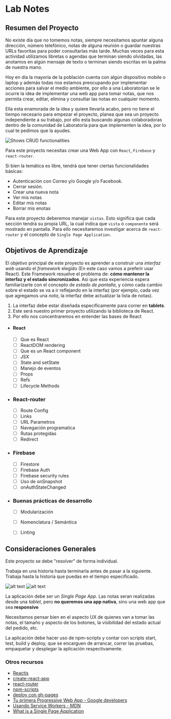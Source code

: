 # Lab Notes

## Resumen del Proyecto

No existe día que no tomemos notas, siempre necesitamos apuntar alguna dirección, número telefónico, notas de alguna reunión o guardar nuestras URLs favoritas para  poder consultarlas más tarde. Muchas veces para esta actividad utilizamos libretas o agendas que terminan siendo olvidadas, las anotamos en algún mensaje de texto o terminan siendo escritas en la palma de nuestra mano.

Hoy en día la mayoría de la población cuenta con algún dispositivo mobile o laptop y además todas nos estamos preocupando por implementar acciones para salvar el medio ambiente, por ello a una Laboratorian se le ocurre la idea de implementar una  web app para tomar notas, que nos permita crear, editar, elimina y consultar las notas en cualquier momento.

Ella esta enamorada de la idea y quiere llevarla acabo, pero no tiene el tiempo necesario para empezar el proyecto,  planea que sea un proyecto independiente a su trabajo, por ello esta buscando algunas colaboradoras dentro de la comunidad de Laboratoria para que implementen la idea, por lo cual te pedimos que la ayudes.

![Shows CRUD functionalities](https://raw.githubusercontent.com/florenciasilva/lab-notes/master/demo-crud.gif?token=AGJBHNTVAQRWOVF2IGMP6FK5NVFAS)


Para este proyecto necesitas crear una Web App con `React`, `Firebase` y `react-router`.

Si bien la temática es libre, tendrá que tener ciertas funcionalidades básicas:
* Autenticación con Correo y/o Google y/o Facebook.
* Cerrar sesión.
* Crear una nueva nota
* Ver mis notas
* Editar mis notas
* Borrar mis enotas


Para este proyecto deberemos manejar `vistas`. Esto significa que cada sección tendrá su propia URL, la cual indica que `vista` o `componente` será mostrado en pantalla. Para ello necesitaremos investigar acerca de `react-router` y el concepto de `Single Page Application`.


## Objetivos de Aprendizaje

   El objetivo principal de este proyecto es aprender a construir una _interfaz web_ usando
   el _framework_ elegido (En este caso vamos a preferir usar React). Este Framework resuelve el problema de: **cómo mantener la interfaz y el estado sincronizados**. Así que esta experiencia espera familiarizarte con el
   concepto de _estado de pantalla_, y cómo cada cambio sobre el estado se va a
   ir reflejando en la interfaz (por ejemplo, cada vez que agregamos una
   _nota_, la interfaz debe actualizar la lista de notas).

1. La interfaz debe estar diseñada específicamente para correr en **tablets**.
2. Este será nuestro primer proyecto utilizando la biblioteca de React. 
3. Por ello nos concentraremos en entender las bases de React

- #### React
     - [ ] Que es React
     - [ ] ReactDOM rendering
     - [ ] Que es un React component
     - [ ] JSX
     - [ ] State and setState
     - [ ] Manejo de eventos
     - [ ] Props
     - [ ] Refs
     - [ ] Lifecycle Methods
- ### React-router
    - [ ] Route Config
    - [ ] Links
    - [ ] URL Parametros
    - [ ] Navegación programatica
    - [ ] Rutas protegidas
    - [ ] Redirect
- ### Firebase
    - [ ] Firestore
    - [ ] Firebase Auth
    - [ ] Firebase security rules
    - [ ] Uso de onSnapshot
    - [ ] onAuthStateChanged
- ### Buenas prácticas de desarrollo
    - [ ] Modularización
    - [ ] Nomenclatura / Semántica
    - [ ] Linting
  

## Consideraciones Generales

Este proyecto se debe "resolver" de forma individual.

Trabaja en una historia hasta terminarla antes de pasar a la siguiente. Trabaja hasta la historia que puedas en el tiempo especificado.

![alt text](http://url/to/img.png)
![alt text](http://url/to/img.png)

La aplicación debe ser un _Single Page App_. Las notas seran realizadas desde una
_tablet_, pero **no queremos una app nativa**, sino una web app que sea
**responsive** 

Necesitamos pensar bien en el aspecto UX de quienes van a tomar las notas,
 el tamaño y aspecto de los botones, la visibilidad del estado actual del
 pedido, etc.

 La aplicación debe hacer uso de npm-scripts y contar con scripts start, test, build y deploy, que se encarguen de arrancar, correr las pruebas, empaquetar y desplegar la aplicación respectivamente.


### Otros recursos

* [Reactjs](https://reactjs.org/)
* [create-react-app](https://create-react-app.dev/docs/getting-started)
* [react-router](https://reacttraining.com/react-router/web/guides/quick-start)
* [npm-scripts](https://docs.npmjs.com/misc/scripts)
* [deploy con gh-pages](https://medium.com/the-andela-way/how-to-deploy-your-react-application-to-github-pages-in-less-than-5-minutes-8c5f665a2d2a)
* [Tu primera Progressive Web App - Google developers](https://developers.google.com/web/fundamentals/codelabs/your-first-pwapp/?hl=es)
* [Usando Service Workers - MDN](https://developer.mozilla.org/es/docs/Web/API/Service_Worker_API/Using_Service_Workers)
* [What is a Single Page Application](https://medium.com/@NeotericEU/single-page-application-vs-multiple-page-application-2591588efe58)
